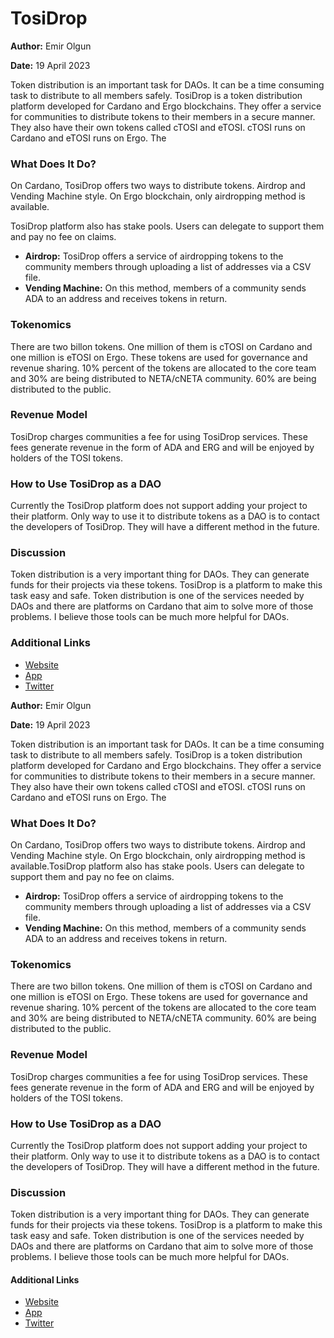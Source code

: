 # TosiDrop

**Author:** Emir Olgun

**Date:** 19 April 2023

Token distribution is an important task for DAOs. It can be a time consuming task to distribute to all members safely. TosiDrop is a token distribution platform developed for Cardano and Ergo blockchains. They offer a service for communities to distribute tokens to their members in a secure manner. They also have their own tokens called cTOSI and eTOSI. cTOSI runs on Cardano and eTOSI runs on Ergo. The

### What Does It Do?

On Cardano, TosiDrop offers two ways to distribute tokens. Airdrop and Vending Machine style. On Ergo blockchain, only airdropping method is available.

TosiDrop platform also has stake pools. Users can delegate to support them and pay no fee on claims.

* **Airdrop:** TosiDrop offers a service of airdropping tokens to the community members through uploading a list of addresses via a CSV file.
* **Vending Machine:** On this method, members of a community sends ADA to an address and receives tokens in return.

### Tokenomics

There are two billon tokens. One million of them is cTOSI on Cardano and one million is eTOSI on Ergo. These tokens are used for governance and revenue sharing. 10% percent of the tokens are allocated to the core team and 30% are being distributed to NETA/cNETA community. 60% are being distributed to the public.

### Revenue Model

TosiDrop charges communities a fee for using TosiDrop services. These fees generate revenue in the form of ADA and ERG and will be enjoyed by holders of the TOSI tokens.

### How to Use TosiDrop as a DAO

Currently the TosiDrop platform does not support adding your project to their platform. Only way to use it to distribute tokens as a DAO is to contact the developers of TosiDrop. They will have a different method in the future.

### Discussion

Token distribution is a very important thing for DAOs. They can generate funds for their projects via these tokens. TosiDrop is a platform to make this task easy and safe. Token distribution is one of the services needed by DAOs and there are platforms on Cardano that aim to solve more of those problems. I believe those tools can be much more helpful for DAOs.

### Additional Links

* [Website](https://www.tosidrop.io)
* [App](https://app.tosidrop.io/cardano/claim)
* [Twitter](https://twitter.com/TosiDrop)

**Author:** Emir Olgun

**Date:** 19 April 2023

Token distribution is an important task for DAOs. It can be a time consuming task to distribute to all members safely. TosiDrop is a token distribution platform developed for Cardano and Ergo blockchains. They offer a service for communities to distribute tokens to their members in a secure manner. They also have their own tokens called cTOSI and eTOSI. cTOSI runs on Cardano and eTOSI runs on Ergo. The

### What Does It Do? <a href="#what-does-it-do" id="what-does-it-do"></a>

On Cardano, TosiDrop offers two ways to distribute tokens. Airdrop and Vending Machine style. On Ergo blockchain, only airdropping method is available.TosiDrop platform also has stake pools. Users can delegate to support them and pay no fee on claims.

* **Airdrop:** TosiDrop offers a service of airdropping tokens to the community members through uploading a list of addresses via a CSV file.
* **Vending Machine:** On this method, members of a community sends ADA to an address and receives tokens in return.

### Tokenomics <a href="#tokenomics" id="tokenomics"></a>

There are two billon tokens. One million of them is cTOSI on Cardano and one million is eTOSI on Ergo. These tokens are used for governance and revenue sharing. 10% percent of the tokens are allocated to the core team and 30% are being distributed to NETA/cNETA community. 60% are being distributed to the public.

### Revenue Model <a href="#revenue-model" id="revenue-model"></a>

TosiDrop charges communities a fee for using TosiDrop services. These fees generate revenue in the form of ADA and ERG and will be enjoyed by holders of the TOSI tokens.

### How to Use TosiDrop as a DAO <a href="#how-to-use-tosidrop-as-a-dao" id="how-to-use-tosidrop-as-a-dao"></a>

Currently the TosiDrop platform does not support adding your project to their platform. Only way to use it to distribute tokens as a DAO is to contact the developers of TosiDrop. They will have a different method in the future.

### Discussion <a href="#discussion" id="discussion"></a>

Token distribution is a very important thing for DAOs. They can generate funds for their projects via these tokens. TosiDrop is a platform to make this task easy and safe. Token distribution is one of the services needed by DAOs and there are platforms on Cardano that aim to solve more of those problems. I believe those tools can be much more helpful for DAOs.

#### Additional Links <a href="#additional-links" id="additional-links"></a>

* ​​[Website](https://www.tosidrop.io)
* ​​[App](https://app.tosidrop.io/cardano/claim)
* ​​[Twitter](https://twitter.com/TosiDrop)
